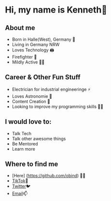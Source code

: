 # Hi, my name is Kenneth👋

## About me
  * Born in Halle(West), Germany 🏴󠁧󠁢󠁳󠁣󠁴󠁿
  * Living in Germany NRW
  * Loves Technology 🖨
  * Firefighter 🚒
  * Mildly Active 🏃‍♂


## Career & Other Fun Stuff 
  * Electrician for industrial engineeringe ⚡
  * Loves Astronomie 🌌
  * Content Creation 🧠
  * Looking to improve my programming skills 👨‍🏫

## I would love to:
  * Talk Tech
  * Talk other awesome things
  * Be Mentored
  * Learn more

## Where to find me
 * [Here] (https://github.com/obind) 👨‍💻
 * [TikTok](https://www.https://www.tiktok.com/@obind)🎵
 * [Twitter](https://www.twitter.com/obind_)🐦
 * [Email](kennethballen251@gmai.com)📫

<!--
**obind/obind** is a ✨ _special_ ✨ repository because its `README.md` (this file) appears on your GitHub profile.

Here are some ideas to get you started:

- 🔭 I’m currently working on ...
- 🌱 I’m currently learning ...
- 👯 I’m looking to collaborate on ...
- 🤔 I’m looking for help with ...
- 💬 Ask me about ...
- 📫 How to reach me: ...
- 😄 Pronouns: ...
- ⚡ Fun fact: ...
-->

